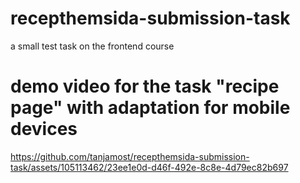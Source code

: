 # recepthemsida-submission-task
a small test task on the frontend course 
# demo video for the task "recipe page" with adaptation for mobile devices

https://github.com/tanjamost/recepthemsida-submission-task/assets/105113462/23ee1e0d-d46f-492e-8c8e-4d79ec82b697

